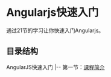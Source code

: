 # Angularjs快速入门
通过21节的学习让你快速入门Angularjs。

## 目录结构

AngularJS快速入门
|-- 第一节：[课程简介](https://github.com/gzgqq/Angularjs-tutorial/tree/master/lesson01)

